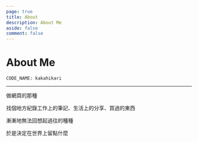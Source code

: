 ```yaml
---
page: true
title: About
description: About Me
aside: false
comment: false
---
```


# About Me

`CODE_NAME: kakahikari`

<hr>

做網頁的那種

找個地方紀錄工作上的筆記、生活上的分享、買過的東西

漸漸地無法回想起過往的種種

於是決定在世界上留點什麼
